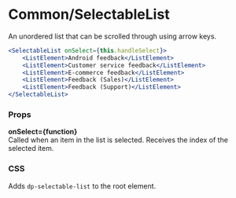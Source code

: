 Common/SelectableList
=====================
An unordered list that can be scrolled through using arrow keys.

```jsx
<SelectableList onSelect={this.handleSelect}>
    <ListElement>Android feedback</ListElement>
    <ListElement>Customer service feedback</ListElement>
    <ListElement>E-commerce feedback</ListElement>
    <ListElement>Feedback (Sales)</ListElement>
    <ListElement>Feedback (Support)</ListElement>
</SelectableList>
```

### Props

**onSelect={function}**  
Called when an item in the list is selected. Receives the index of the selected item.


### CSS
Adds `dp-selectable-list` to the root element.
